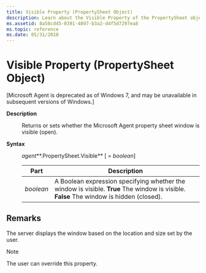```yaml
---
title: Visible Property (PropertySheet Object)
description: Learn about the Visible Property of the PropertySheet object, which returns or sets whether the Microsoft Agent property sheet window is visible (open).
ms.assetid: 8a58cd45-0391-4897-b3a2-d4f5d7297ea8
ms.topic: reference
ms.date: 05/31/2018
---
```


# Visible Property (PropertySheet Object)

\[Microsoft Agent is deprecated as of Windows 7, and may be unavailable in subsequent versions of Windows.\]

<dl> <dt>

<span id="Description"></span><span id="description"></span><span id="DESCRIPTION"></span>**Description**
</dt> <dd>

Returns or sets whether the Microsoft Agent property sheet window is visible (open).

</dd> <dt>

<span id="Syntax_"></span><span id="syntax_"></span><span id="SYNTAX_"></span>**Syntax** 
</dt> <dd>

*agent***.PropertySheet.Visible** \[ = *boolean*\]



| Part      | Description                                                                                                                                                   |
|-----------|---------------------------------------------------------------------------------------------------------------------------------------------------------------|
| *boolean* | A Boolean expression specifying whether the window is visible. **True** The window is visible.<br/> **False** The window is hidden (closed).<br/> |



 

</dd> </dl>

## Remarks

The server displays the window based on the location and size set by the user.

> [!Note]  
> The user can override this property.

 

 

 





